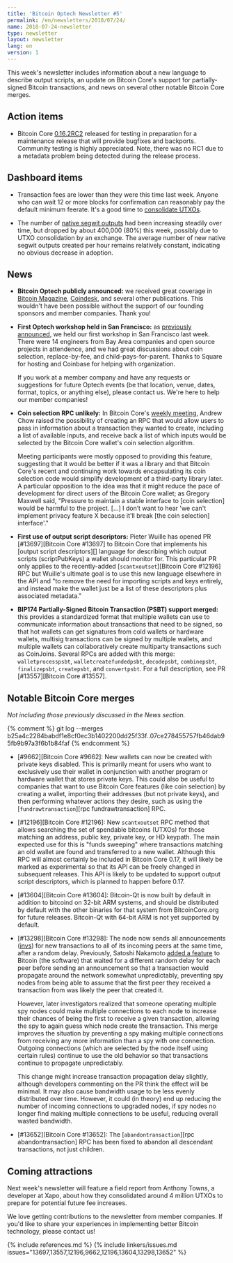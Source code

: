 ```yaml
---
title: 'Bitcoin Optech Newsletter #5'
permalink: /en/newsletters/2018/07/24/
name: 2018-07-24-newsletter
type: newsletter
layout: newsletter
lang: en
version: 1
---
```

This week's newsletter includes information about a new language to describe
output scripts, an update on Bitcoin Core's support for partially-signed
Bitcoin transactions, and news on several other notable Bitcoin Core merges.

## Action items

- Bitcoin Core [0.16.2RC2][] released for testing in preparation for a
  maintenance release that will provide bugfixes and backports.
  Community testing is highly appreciated.  Note, there was no RC1 due
  to a metadata problem being detected during the release process.

## Dashboard items

- Transaction fees are lower than they were this time last week.  Anyone
  who can wait 12 or more blocks for confirmation can reasonably pay the
  default minimum feerate.  It's a good time to [consolidate UTXOs][].

- The number of [native segwit outputs][p2shinfo bech32] had been
  increasing steadily over time, but dropped by about 400,000 (80%) this
  week, possibly due to UTXO consolidation by an exchange.  The average
  number of new native segwit outputs created per hour remains
  relatively constant, indicating no obvious decrease in adoption.

## News

- **Bitcoin Optech publicly announced:** we received great coverage in
  [Bitcoin Magazine][announce bmag], [Coindesk][announce cdesk], and several
  other publications.  This wouldn't have been possible without the
  support of our founding sponsors and member companies.  Thank you!

- **First Optech workshop held in San Francisco:** as
  [previously announced][workshop announce], we held our first workshop
  in San Francisco last week. There were 14 engineers from Bay Area companies and
  open source projects in attendence, and we had great discussions about
  coin selection, replace-by-fee, and child-pays-for-parent. Thanks
  to Square for hosting and Coinbase for helping with organization.

  If you work at a member company and have any requests or suggestions for
  future Optech events (be that location, venue, dates, format, topics,
  or anything else), please contact us. We're here to help our member
  companies!

- **Coin selection RPC unlikely:** In Bitcoin Core's [weekly
  meeting][bcc meeting 7/19], Andrew Chow raised the possibility of
  creating an RPC that would allow users to pass in information about a
  transaction they wanted to create, including a list of available
  inputs, and receive back a list of which inputs would be selected by
  the Bitcoin Core wallet's coin selection algorithm.

    Meeting participants were mostly opposed to providing this feature,
    suggesting that it would be better if it was a library and that
    Bitcoin Core's recent and continuing work towards encapsulating its
    coin selection code would simplify development of a third-party
    library later.  A particular opposition to the idea was that it
    might reduce the pace of development for direct users of the Bitcoin
    Core wallet; as Gregory Maxwell said, "Pressure to maintain a stable
    interface to [coin selection] would be harmful to the project. [...]
    I don’t want to hear 'we can't implement privacy feature X because
    it'll break [the coin selection] interface'."

- **First use of output script descriptors:** Pieter Wuille has opened
  PR [#13697][Bitcoin Core #13697] to Bitcoin Core that implements his [output script
  descriptors][] language for describing which output scripts
  (scriptPubKeys) a wallet should monitor for.  This particular PR only
  applies to the recently-added [`scantxoutset`][Bitcoin Core #12196] RPC but Wuille's
  ultimate goal is to use this new language elsewhere in the API and "to
  remove the need for importing scripts and keys entirely, and instead
  make the wallet just be a list of these descriptors plus associated
  metadata."

- **BIP174 Partially-Signed Bitcoin Transaction (PSBT) support merged:** this
  provides a standardized format that multiple wallets can use to
  communicate information about transactions that need to be signed,
  so that hot wallets can get signatures from cold wallets or hardware
  wallets, multisig transactions can be signed by multiple wallets, and
  multiple wallets can collaboratively create multiparty transactions such
  as CoinJoins.  Several RPCs are added with this merge:
  `walletprocesspsbt`, `walletcreatefundedpsbt`, `decodepsbt`,
  `combinepsbt`, `finalizepsbt`, `createpsbt`, and `convertpsbt`.  For a
  full description, see PR [#13557][Bitcoin Core #13557].

## Notable Bitcoin Core merges

*Not including those previously discussed in the News section.*

{% comment %}
git log --merges b25a4c2284babdf1e8cf0ec3b1402200dd25f33f..07ce278455757fb46dab95fb9b97a3f6b1b84faf
{% endcomment %}

- [#9662][Bitcoin Core #9662]: New wallets can now be created with private keys disabled.
  This is primarily meant for users who want to exclusively use their
  wallet in conjunction with another program or hardware wallet that
  stores private keys.  This could also be useful to companies that want
  to use Bitcoin Core features (like coin selection) by creating a
  wallet, importing their addresses (but not private keys), and then
  performing whatever actions they desire, such as using the
  [`fundrawtransaction`][rpc fundrawtransaction] RPC.

- [#12196][Bitcoin Core #12196]: New `scantxoutset` RPC method that allows searching the
  set of spendable bitcoins (UTXOs) for those matching an address,
  public key, private key, or HD keypath.  The main expected use for
  this is "funds sweeping" where transactions matching an old wallet are
  found and transferred to a new wallet.  Although this RPC will almost
  certainly be included in Bitcoin Core 0.17, it will likely be marked
  as experimental so that its API can be freely changed in subsequent
  releases. This API is likely to be
  updated to support output script descriptors, which is planned to
  happen before 0.17.

- [#13604][Bitcoin Core #13604]: Bitcoin-Qt is now built by default in addition to bitcoind
  on 32-bit ARM systems, and should be distributed by default with the
  other binaries for that system from BitcoinCore.org for future
  releases.  Bitcoin-Qt with 64-bit ARM is not yet supported by default.

- [#13298][Bitcoin Core #13298]: The node now sends all announcements ([invs][inv]) for
  new transactions to all of its incoming peers at the same time, after
  a random delay.  Previously, Satoshi Nakamoto [added a feature][rand
  delay] to Bitcoin (the software) that waited for a different random
  delay for each peer before sending an announcement so that a
  transaction would propagate around the network somewhat unpredictably,
  preventing spy nodes from being able to assume that the first peer
  they received a transaction from was likely the peer that created it.

    However, later investigators realized that someone operating
    multiple spy nodes could make multiple connections to each node to
    increase their chances of being the first to receive a given
    transaction, allowing the spy to again guess which node create the
    transaction.  This merge improves the situation by preventing a spy
    making multiple connections from receiving any more information than
    a spy with one connection.  Outgoing connections (which are selected
    by the node itself using certain rules) continue to use the old
    behavior so that transactions continue to propagate unpredictably.

    This change might increase transaction propagation delay slightly,
    although developers commenting on the PR think the effect will be
    minimal.  It may also cause bandwidth usage to be less evenly
    distributed over time.   However, it could (in theory) end up
    reducing the number of incoming connections to upgraded nodes, if spy
    nodes no longer find making multiple connections to be useful,
    reducing overall wasted bandwidth.

- [#13652][Bitcoin Core #13652]: The [`abandontransaction`][rpc abandontransaction] RPC has
  been fixed to abandon all descendant transactions, not just children.

## Coming attractions

Next week's newsletter will feature a field report from Anthony Towns, a
developer at Xapo, about how they consolidated around 4 million UTXOs to
prepare for potential future fee increases.

We love getting contributions to the newsletter from member companies. If you'd like
to share your experiences in implementing better Bitcoin technology, please contact us!

[bcc meeting 7/19]: https://bitcoincore.org/en/meetings/2018/07/19/
[rand delay]: https://github.com/bitcoin/bitcoin/commit/22f721dbf23cf5ce9e3ded9bcfb65a3894cc0f8c#diff-118fcbaaba162ba17933c7893247df3aR718
[p2shinfo bech32]: https://p2sh.info/dashboard/db/bech32-statistics?orgId=1
[consolidate utxos]: https://en.bitcoin.it/wiki/Techniques_to_reduce_transaction_fees#Consolidation
[0.16.2rc2]: https://bitcoincore.org/bin/bitcoin-core-0.16.2/test.rc2/
[announce bmag]: https://bitcoinmagazine.com/articles/chaincode-devs-google-alumni-create-industry-group-help-bitcoin-scale/
[announce cdesk]: https://www.coindesk.com/bitcoins-biggest-startups-are-backing-a-new-effort-to-keep-fees-low/
[inv]: https://bitcoin.org/en/developer-reference#inv
[workshop announce]: /en/newsletters/2018/06/26/#first-optech-workshop

{% include references.md %}
{% include linkers/issues.md issues="13697,13557,12196,9662,12196,13604,13298,13652" %}
